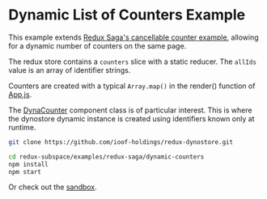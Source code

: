 # Dynamic List of Counters Example

This example extends [Redux Saga's cancellable counter example](https://github.com/redux-saga/redux-saga/tree/master/examples/cancellable-counter), allowing for a dynamic number of counters on the same page.

The redux store contains a `counters` slice with a static reducer. The `allIds` value is an array of identifier strings.

Counters are created with a typical `Array.map()` in the render() function of [App.js](./src/App.js).

The [DynaCounter](./src/components/DynaCounter.js) component class is of particular interest. This is where the dynostore dynamic instance is created using identifiers known only at runtime.

```sh
git clone https://github.com/ioof-holdings/redux-dynostore.git

cd redux-subspace/examples/redux-saga/dynamic-counters
npm install
npm start
```

Or check out the [sandbox](https://codesandbox.io/s/github/ioof-holdings/redux-dynostore/tree/master/examples/redux-saga/dynamic-counters).
